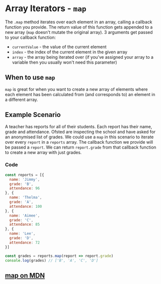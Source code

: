 # Array Iterators - `map`

The `.map` method iterates over each element in an array, calling a callback function you provide. The return value of this function gets appended to a new array (`map` doesn't mutate the original array). 3 arguments get passed to your callback function:

* `currentValue` - the value of the current element
* `index` - the index of the current element in the given array
* `array` - the array being iterated over (if you've assigned your array to a variable then you usually won't need this parameter)

## When to use `map`

`map` is great for when you want to create a new array of elements where each element has been calculated from (and corresponds to) an element in a different array.

## Example Scenario

A teacher has reports for all of their students. Each report has their name, grade and attendance. Ofsted are inspecting the school and have asked for an anonymised list of grades. We could use a `map` in this scenario to iterate over every `report` in a `reports` array. The callback function we provide will be passed a `report`. We can return `report.grade` from that callback function to create a new array with just grades.

### Code

```js
const reports = [{
  name: 'Jimmy',
  grade: 'B',
  attendance: 96
}, {
  name: 'Thelma',
  grade: 'A',
  attendance: 100
}, {
  name: 'Aimee',
  grade: 'C',
  attendance: 85
}, {
  name: 'Lee',
  grade: 'D',
  attendance: 72
}]

const grades = reports.map(report => report.grade)
console.log(grades) // ['B', 'A', 'C', 'D']
```

## [map on MDN](https://developer.mozilla.org/en-US/docs/Web/JavaScript/Reference/Global_Objects/Array/map)
